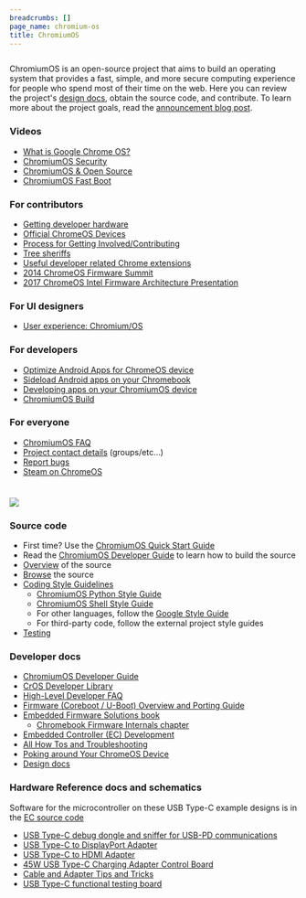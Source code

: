 ```yaml
---
breadcrumbs: []
page_name: chromium-os
title: ChromiumOS
---
```


<div class="two-column-container">
<div class="column">

ChromiumOS is an open-source project that aims to build an operating system
that provides a fast, simple, and more secure computing experience for people
who spend most of their time on the web. Here you can review the project's
[design docs](http://www.chromium.org/chromium-os/chromiumos-design-docs),
obtain the source code, and contribute. To learn more about the project goals,
read the [announcement blog
post](http://googleblog.blogspot.com/2009/11/releasing-chromium-os-open-source.html).

### Videos

*   [What is Google Chrome
            OS?](https://www.youtube.com/watch?v=LwVX42Amcak)
*   [ChromiumOS Security](http://www.youtube.com/watch?v=A9WVmNfgjtQ)
*   [ChromiumOS & Open Source](http://www.youtube.com/watch?v=KA5RQv9mBoY)
*   [ChromiumOS Fast Boot](http://www.youtube.com/watch?v=mTFfl7AjNfI)

### For contributors

*   [Getting developer hardware](/chromium-os/getting-dev-hardware)
*   [Official ChromeOS
            Devices](/chromium-os/developer-information-for-chrome-os-devices)
*   [Process for Getting
            Involved/Contributing](https://chromium.googlesource.com/chromiumos/docs/+/HEAD/contributing.md)
*   [Tree
            sheriffs](http://www.chromium.org/developers/tree-sheriffs/sheriff-details-chromium-os)
*   [Useful developer related Chrome
            extensions](/developers/useful-extensions)
*   [2014 ChromeOS Firmware Summit](/chromium-os/2014-firmware-summit)
*   [2017 ChromeOS Intel Firmware Architecture
            Presentation](https://docs.google.com/a/chromium.org/viewer?a=v&pid=sites&srcid=Y2hyb21pdW0ub3JnfGRldnxneDo1NGY1YWViZDBkN2JjOTky)

### For UI designers

*   [User experience: Chromium/OS](/user-experience)

### For developers

*   [Optimize Android Apps for ChromeOS device](/chromium-os/android-apps)
*   [Sideload Android apps on your
            Chromebook](/chromium-os/sideload-android-apps-on-chromebook)
*   [Developing apps on your ChromiumOS
            device](/chromium-os/developing-apps-on-your-chromium-os-device)
*   [ChromiumOS Build](/chromium-os/build)

### For everyone

*   [ChromiumOS FAQ](/chromium-os/chromium-os-faq)
*   [Project contact
            details](https://chromium.googlesource.com/chromiumos/docs/+/HEAD/contact.md)
            (groups/etc...)
*   [Report
            bugs](https://chromium.googlesource.com/chromiumos/docs/+/HEAD/reporting_bugs.md)
*   [Steam on ChromeOS](/chromium-os/steam-on-chromeos)

</div>
<div class="column">

### ![](/chromium-os/comp2_200x146.jpg)

### Source code

*   First time? Use the [ChromiumOS Quick Start
            Guide](/chromium-os/quick-start-guide)
*   Read the [ChromiumOS Developer
            Guide](https://chromium.googlesource.com/chromiumos/docs/+/HEAD/developer_guide.md)
            to learn how to build the source
*   [Overview](/chromium-os/developer-guide/directory-structure) of the
            source
*   [Browse](https://chromium.googlesource.com/) the source
*   [Coding Style
            Guidelines](https://chromium.googlesource.com/chromiumos/docs/+/HEAD/styleguide/)
    *   [ChromiumOS Python Style
                Guide](https://chromium.googlesource.com/chromiumos/docs/+/HEAD/styleguide/python.md)
    *   [ChromiumOS Shell Style
                Guide](https://chromium.googlesource.com/chromiumos/docs/+/HEAD/styleguide/shell.md)
    *   For other languages, follow the [Google Style
                Guide](https://github.com/google/styleguide/#google-style-guides)
    *   For third-party code, follow the external project style guides
*   [Testing](/chromium-os/testing)

### Developer docs

*   [ChromiumOS Developer
            Guide](https://chromium.googlesource.com/chromiumos/docs/+/HEAD/developer_guide.md)
*   [CrOS Developer Library](/chromium-os/developer-library)
*   [High-Level Developer
            FAQ](/chromium-os/how-tos-and-troubleshooting/developer-faq)
*   [Firmware (Coreboot / U-Boot) Overview and Porting
            Guide](/chromium-os/firmware-porting-guide)
*   [Embedded Firmware Solutions
            book](https://link.springer.com/book/10.1007/978-1-4842-0070-4)
    *   [Chromebook Firmware Internals
                chapter](https://link.springer.com/chapter/10.1007/978-1-4842-0070-4_5)
*   [Embedded Controller (EC)
            Development](https://chromium.googlesource.com/chromiumos/platform/ec/+/HEAD/README.md)
*   [All How Tos and
            Troubleshooting](/chromium-os/how-tos-and-troubleshooting)
*   [Poking around Your ChromeOS
            Device](https://chromium.googlesource.com/chromiumos/docs/+/HEAD/developer_mode.md)
*   [Design
            docs](http://www.chromium.org/chromium-os/chromiumos-design-docs)

### Hardware Reference docs and schematics

Software for the microcontroller on these USB Type-C example designs is in the
[EC source code](https://chromium.googlesource.com/chromiumos/platform/ec/+/HEAD/README.md)

*   [USB Type-C debug dongle and sniffer for USB-PD
            communications](/chromium-os/twinkie)
*   [USB Type-C to DisplayPort Adapter](/chromium-os/dingdong)
*   [USB Type-C to HDMI Adapter](/chromium-os/hoho)
*   [45W USB Type-C Charging Adapter Control
            Board](/chromium-os/minimuffin)
*   [Cable and Adapter Tips and
            Tricks](/chromium-os/cable-and-adapter-tips-and-tricks)
*   [USB Type-C functional testing board](/chromium-os/plankton)

</div>
</div>
